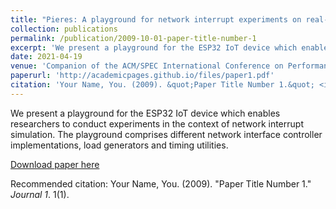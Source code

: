 ```yaml
---
title: "Pieres: A playground for network interrupt experiments on real-time embedded systems in the iot."
collection: publications
permalink: /publication/2009-10-01-paper-title-number-1
excerpt: 'We present a playground for the ESP32 IoT device which enables researchers to conduct experiments in the context of network interrupt simulation. The playground comprises different network interface controller implementations, load generators and timing utilities.'
date: 2021-04-19
venue: 'Companion of the ACM/SPEC International Conference on Performance Engineering (ICPE 2021)'
paperurl: 'http://academicpages.github.io/files/paper1.pdf'
citation: 'Your Name, You. (2009). &quot;Paper Title Number 1.&quot; <i>Journal 1</i>. 1(1).'
---
```

We present a playground for the ESP32 IoT device which enables researchers to conduct experiments in the context of network interrupt simulation. The playground comprises different network interface controller implementations, load generators and timing utilities.

[Download paper here](http://academicpages.github.io/files/paper1.pdf)

Recommended citation: Your Name, You. (2009). "Paper Title Number 1." <i>Journal 1</i>. 1(1).